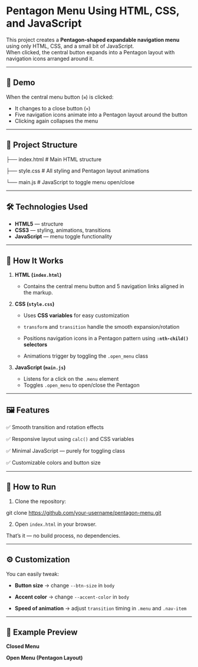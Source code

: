 # Pentagon Menu Using HTML, CSS, and JavaScript

This project creates a **Pentagon-shaped expandable navigation menu** using only HTML, CSS, and a small bit of JavaScript.  
When clicked, the central button expands into a Pentagon layout with navigation icons arranged around it.

---

## 🚀 Demo

When the central menu button (`≡`) is clicked:
- It changes to a close button (`×`)
- Five navigation icons animate into a Pentagon layout around the button
- Clicking again collapses the menu

---

## 📂 Project Structure

├── index.html # Main HTML structure

├── style.css # All styling and Pentagon layout animations

└── main.js # JavaScript to toggle menu open/close

---

## 🛠 Technologies Used

- **HTML5** — structure
- **CSS3** — styling, animations, transitions
- **JavaScript** — menu toggle functionality

---

## 📜 How It Works

1. **HTML (`index.html`)**

   - Contains the central menu button and 5 navigation links aligned in the markup.

3. **CSS (`style.css`)**

   - Uses **CSS variables** for easy customization

   - `transform` and `transition` handle the smooth expansion/rotation

   - Positions navigation icons in a Pentagon pattern using **`:nth-child()` selectors**

   - Animations trigger by toggling the `.open_menu` class

4. **JavaScript (`main.js`)**
   - Listens for a click on the `.menu` element
   - Toggles `.open_menu` to open/close the Pentagon

---

## 🖼 Features

✅ Smooth transition and rotation effects  

✅ Responsive layout using `calc()` and CSS variables  

✅ Minimal JavaScript — purely for toggling class  

✅ Customizable colors and button size  

---

## 🎯 How to Run

1. Clone the repository:

git clone https://github.com/your-username/pentagon-menu.git

2. Open `index.html` in your browser.

That’s it — no build process, no dependencies.  

---

## ⚙ Customization

You can easily tweak:

- **Button size** → change `--btn-size` in `body`

- **Accent color** → change `--accent-color` in `body`

- **Speed of animation** → adjust `transition` timing in `.menu` and `.nav-item`

---

## 📌 Example Preview

**Closed Menu**

**Open Menu (Pentagon Layout)**  
